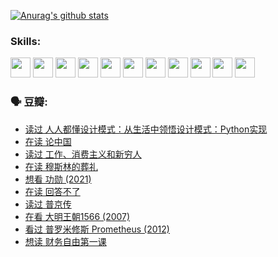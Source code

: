 
[![Anurag's github stats](https://github-readme-stats.vercel.app/api?username=w940853815)](https://github.com/anuraghazra/github-readme-stats)

### Skills:

<code><img height="32" src="https://cdn.jsdelivr.net/npm/simple-icons@v5/icons/python.svg"></code>
<code><img height="32" src="https://cdn.jsdelivr.net/npm/simple-icons@v5/icons/javascript.svg"></code>
<code><img height="32" src="https://cdn.jsdelivr.net/npm/simple-icons@v5/icons/django.svg"></code>
<code><img height="32" src="https://cdn.jsdelivr.net/npm/simple-icons@v5/icons/flask.svg"></code>
<code><img height="32" src="https://cdn.jsdelivr.net/npm/simple-icons@v5/icons/vuetify.svg"></code>
<code><img height="32" src="https://cdn.jsdelivr.net/npm/simple-icons@v5/icons/git.svg"></code>
<code><img height="32" src="https://cdn.jsdelivr.net/npm/simple-icons@v5/icons/docker.svg"></code>
<code><img height="32" src="https://cdn.jsdelivr.net/npm/simple-icons@v5/icons/postgresql.svg"></code>
<code><img height="32" src="https://cdn.jsdelivr.net/npm/simple-icons@v5/icons/elasticsearch.svg"></code>
<code><img height="32" src="https://cdn.jsdelivr.net/npm/simple-icons@v5/icons/macos.svg"></code>
<code><img height="32" src="https://cdn.jsdelivr.net/npm/simple-icons@v5/icons/linux.svg"></code>

### 🗣 豆瓣:

<!-- DOUBAN-ACTIVITIES:START -->
- [读过 人人都懂设计模式：从生活中领悟设计模式：Python实现](https://www.douban.com/people/136069238/status/3806334005/?_i=48083984)
- [在读 论中国](https://www.douban.com/people/136069238/status/3805671678/?_i=48083984)
- [读过 工作、消费主义和新穷人](https://www.douban.com/people/136069238/status/3803834644/?_i=48083984)
- [在读 穆斯林的葬礼](https://www.douban.com/people/136069238/status/3802824932/?_i=48083984)
- [想看 功勋‎ (2021)](https://www.douban.com/people/136069238/status/3802127044/?_i=48083984)
- [在读 回答不了](https://www.douban.com/people/136069238/status/3802078489/?_i=48083984)
- [读过 普京传](https://www.douban.com/people/136069238/status/3802076688/?_i=48083984)
- [在看 大明王朝1566‎ (2007)](https://www.douban.com/people/136069238/status/3800275133/?_i=48083984)
- [看过 普罗米修斯 Prometheus‎ (2012)](https://www.douban.com/people/136069238/status/3795487470/?_i=48083984)
- [想读 财务自由第一课](https://www.douban.com/people/136069238/status/3794955007/?_i=48083984)
<!-- DOUBAN-ACTIVITIES:END -->
<!--
**w940853815/w940853815** is a ✨ _special_ ✨ repository because its `README.md` (this file) appears on your GitHub profile.

Here are some ideas to get you started:

- 🔭 I’m currently working on ...
- 🌱 I’m currently learning ...
- 👯 I’m looking to collaborate on ...
- 🤔 I’m looking for help with ...
- 💬 Ask me about ...
- 📫 How to reach me: ...
- 😄 Pronouns: ...
- ⚡ Fun fact: ...
-->
